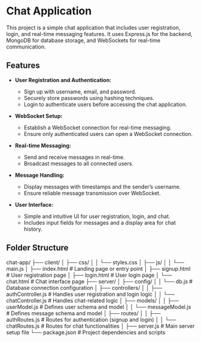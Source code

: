 # Chat Application

This project is a simple chat application that includes user registration, login, and real-time messaging features. It uses Express.js for the backend, MongoDB for database storage, and WebSockets for real-time communication.

## Features

- **User Registration and Authentication:**
  - Sign up with username, email, and password.
  - Securely store passwords using hashing techniques.
  - Login to authenticate users before accessing the chat application.

- **WebSocket Setup:**
  - Establish a WebSocket connection for real-time messaging.
  - Ensure only authenticated users can open a WebSocket connection.

- **Real-time Messaging:**
  - Send and receive messages in real-time.
  - Broadcast messages to all connected users.

- **Message Handling:**
  - Display messages with timestamps and the sender’s username.
  - Ensure reliable message transmission over WebSocket.

- **User Interface:**
  - Simple and intuitive UI for user registration, login, and chat.
  - Includes input fields for messages and a display area for chat history.


## Folder Structure

chat-app/
├── client/
│   ├── css/
│   │   └── styles.css
│   ├── js/
│   │   └── main.js
│   ├── index.html           # Landing page or entry point
│   ├── signup.html          # User registration page
│   ├── login.html           # User login page
│   └── chat.html            # Chat interface page
├── server/
│   ├── config/
│   │   └── db.js            # Database connection configuration
│   ├── controllers/
│   │   ├── authController.js # Handles user registration and login logic
│   │   └── chatController.js # Handles chat-related logic
│   ├── models/
│   │   ├── userModel.js     # Defines user schema and model
│   │   └── messageModel.js  # Defines message schema and model
│   ├── routes/
│   │   ├── authRoutes.js    # Routes for authentication (signup and login)
│   │   └── chatRoutes.js    # Routes for chat functionalities
│   ├── server.js            # Main server setup file
└── package.json             # Project dependencies and scripts
